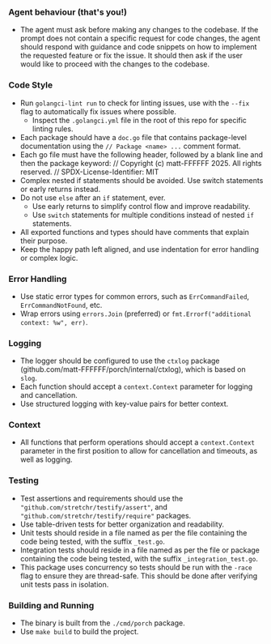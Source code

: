 ### Agent behaviour (that's you!)

- The agent must ask before making any changes to the codebase.
  If the prompt does not contain a specific request for code changes,
  the agent should respond with guidance and code snippets on how to implement the requested feature or fix the issue.
  It should then ask if the user would like to proceed with the changes to the codebase.

### Code Style

- Run `golangci-lint run` to check for linting issues, use with the `--fix` flag to automatically fix issues where possible.
  - Inspect the `.golangci.yml` file in the root of this repo for specific linting rules.
- Each package should have a `doc.go` file that contains package-level documentation using the `// Package <name> ...` comment format.
- Each go file must have the following header, followed by a blank line and then the package keyword:
    // Copyright (c) matt-FFFFFF 2025. All rights reserved.
    // SPDX-License-Identifier: MIT
- Complex nested if statements should be avoided. Use switch statements or early returns instead.
- Do not use `else` after an `if` statement, ever.
  - Use early returns to simplify control flow and improve readability.
  - Use `switch` statements for multiple conditions instead of nested `if` statements.
- All exported functions and types should have comments that explain their purpose.
- Keep the happy path left aligned, and use indentation for error handling or complex logic.

### Error Handling

- Use static error types for common errors, such as `ErrCommandFailed`, `ErrCommandNotFound`, etc.
- Wrap errors using `errors.Join` (preferred) or `fmt.Errorf("additional context: %w", err)`.

### Logging

- The logger should be configured to use the `ctxlog` package (github.com/matt-FFFFFF/porch/internal/ctxlog), which is based on `slog`.
- Each function should accept a `context.Context` parameter for logging and cancellation.
- Use structured logging with key-value pairs for better context.

### Context

- All functions that perform operations should accept a `context.Context` parameter in the first position to allow for cancellation and timeouts, as well as logging.

### Testing

- Test assertions and requirements should use the `"github.com/stretchr/testify/assert"`,
and `"github.com/stretchr/testify/require"` packages.
- Use table-driven tests for better organization and readability.
- Unit tests should reside in a file named as per the file containing the code being tested, with the suffix `_test.go`.
- Integration tests should reside in a file named as per the file or package containing the code being tested, with the suffix `_integration_test.go`.
- This package uses concurrency so tests should be run with the `-race` flag to ensure they are thread-safe. This should be done after verifying unit tests pass in isolation.

### Building and Running

- The binary is built from the `./cmd/porch` package.
- Use `make build` to build the project.
